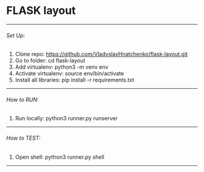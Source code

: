 # FLASK layout
_______________________________________________________________________

###### Set Up:
1. Clone repo: https://github.com/VladyslavHnatchenko/flask-layout.git
2. Go to folder: cd flask-layout
3. Add virtualenv: python3 -m venv env
4. Activate virtualenv: source env/bin/activate
5. Install all libraries: pip install -r requirements.txt

_______________________________________________________________________

###### How to RUN:
1. Run locally: python3 runner.py runserver
_______________________________________________________________________

###### How to TEST:
1. Open shell: python3 runner.py shell
_______________________________________________________________________
    